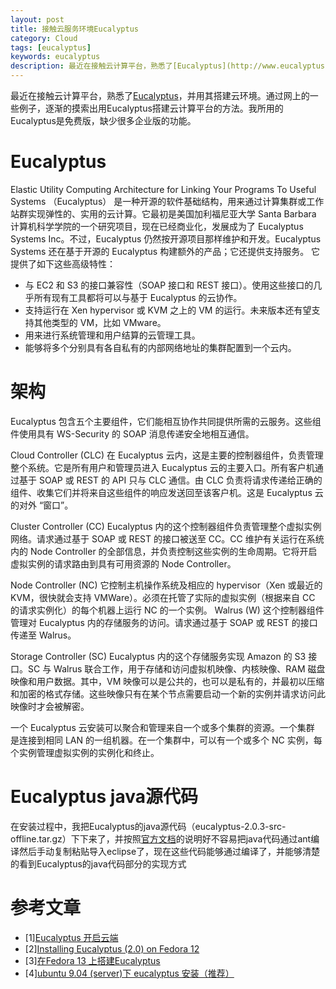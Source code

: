 ```yaml
---
layout: post
title: 接触云服务环境Eucalyptus
category: Cloud
tags: [eucalyptus]
keywords: eucalyptus
description: 最近在接触云计算平台，熟悉了[Eucalyptus](http://www.eucalyptus.com/)，并用其搭建云环境。通过网上的一些例子，逐渐的摸索出用Eucalyptus搭建云计算平台的方法。我所用的Eucalyptus是免费版，缺少很多企业版的功能。
---
```


最近在接触云计算平台，熟悉了[Eucalyptus](http://www.eucalyptus.com/)，并用其搭建云环境。通过网上的一些例子，逐渐的摸索出用Eucalyptus搭建云计算平台的方法。我所用的Eucalyptus是免费版，缺少很多企业版的功能。

# Eucalyptus

Elastic Utility Computing Architecture for Linking Your Programs To Useful Systems （Eucalyptus） 是一种开源的软件基础结构，用来通过计算集群或工作站群实现弹性的、实用的云计算。它最初是美国加利福尼亚大学 Santa Barbara 计算机科学学院的一个研究项目，现在已经商业化，发展成为了 Eucalyptus Systems Inc。不过，Eucalyptus 仍然按开源项目那样维护和开发。Eucalyptus Systems 还在基于开源的 Eucalyptus 构建额外的产品；它还提供支持服务。 它提供了如下这些高级特性：

- 与 EC2 和 S3 的接口兼容性（SOAP 接口和 REST 接口）。使用这些接口的几乎所有现有工具都将可以与基于 Eucalyptus 的云协作。
- 支持运行在 Xen hypervisor 或 KVM 之上的 VM 的运行。未来版本还有望支持其他类型的 VM，比如 VMware。
- 用来进行系统管理和用户结算的云管理工具。
- 能够将多个分别具有各自私有的内部网络地址的集群配置到一个云内。

# 架构

Eucalyptus 包含五个主要组件，它们能相互协作共同提供所需的云服务。这些组件使用具有 WS-Security 的 SOAP 消息传递安全地相互通信。

Cloud Controller (CLC) 在 Eucalyptus 云内，这是主要的控制器组件，负责管理整个系统。它是所有用户和管理员进入 Eucalyptus 云的主要入口。所有客户机通过基于 SOAP 或 REST 的 API 只与 CLC 通信。由 CLC 负责将请求传递给正确的组件、收集它们并将来自这些组件的响应发送回至该客户机。这是 Eucalyptus 云的对外 “窗口”。 

Cluster Controller (CC) Eucalyptus 内的这个控制器组件负责管理整个虚拟实例网络。请求通过基于 SOAP 或 REST 的接口被送至 CC。CC 维护有关运行在系统内的 Node Controller 的全部信息，并负责控制这些实例的生命周期。它将开启虚拟实例的请求路由到具有可用资源的 Node Controller。 

Node Controller (NC) 它控制主机操作系统及相应的 hypervisor（Xen 或最近的 KVM，很快就会支持 VMWare）。必须在托管了实际的虚拟实例（根据来自 CC 的请求实例化）的每个机器上运行 NC 的一个实例。 Walrus (W) 这个控制器组件管理对 Eucalyptus 内的存储服务的访问。请求通过基于 SOAP 或 REST 的接口传递至 Walrus。 

Storage Controller (SC) Eucalyptus 内的这个存储服务实现 Amazon 的 S3 接口。SC 与 Walrus 联合工作，用于存储和访问虚拟机映像、内核映像、RAM 磁盘映像和用户数据。其中，VM 映像可以是公共的，也可以是私有的，并最初以压缩和加密的格式存储。这些映像只有在某个节点需要启动一个新的实例并请求访问此映像时才会被解密。

一个 Eucalyptus 云安装可以聚合和管理来自一个或多个集群的资源。一个集群 是连接到相同 LAN 的一组机器。在一个集群中，可以有一个或多个 NC 实例，每个实例管理虚拟实例的实例化和终止。

# Eucalyptus java源代码

在安装过程中，我把Eucalyptus的java源代码（eucalyptus-2.0.3-src-offline.tar.gz）下下来了，并按照[官方文档](http://open.eucalyptus.com/participate/sourcecode)的说明好不容易把java代码通过ant编译然后手动复制粘贴导入eclipse了，现在这些代码能够通过编译了，并能够清楚的看到Eucalyptus的java代码部分的实现方式

# 参考文章

- [1][Eucalyptus 开启云端](http://blog.163.com/firstsko@126/blog/static/132168891201022935737810/)
- [2][Installing Eucalyptus (2.0) on Fedora 12 ](http://open.eucalyptus.com/wiki/EucalyptusInstallationFedora_v2.0)
- [3][在Fedora 13 上搭建Eucalyptus](http://blog.csdn.net/hispania/archive/2010/09/24/5902926.aspx)
- [4][ubuntu 9.04 (server)下 eucalyptus 安装（推荐）](http://bbs.chinacloud.cn/archiver/showtopic-230.aspx)

